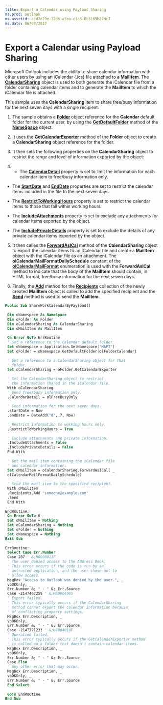 ```yaml
---
title: Export a Calendar using Payload Sharing
ms.prod: outlook
ms.assetid: acd7d29e-12d6-a5ea-c1a6-8b3165b27dc7
ms.date: 06/08/2017
---
```



# Export a Calendar using Payload Sharing

Microsoft Outlook includes the ability to share calendar information with other users by using an iCalendar (.ics) file attached to a **[MailItem](mailitem-object-outlook.md)**. The **[CalendarSharing](calendarsharing-object-outlook.md)** object is used to both generate the iCalendar file from a folder containing calendar items and to generate the **MailItem** to which the iCalendar file is attached.

This sample uses the **CalendarSharing** item to share free/busy information for the next seven days with a single recipient:

1. The sample obtains a **[Folder](folder-object-outlook.md)** object reference for the **Calendar** default folder for the current user, by using the **[GetDefaultFolder](namespace-getdefaultfolder-method-outlook.md)** method of the **[NameSpace](namespace-object-outlook.md)** object.
    
2. It uses the **[GetCalendarExporter](folder-getcalendarexporter-method-outlook.md)** method of the **Folder** object to create a **CalendarSharing** object reference for the folder.
    
3. It then sets the following properties on the **CalendarSharing** object to restrict the range and level of information exported by the object:
    
4. 
      - The **[CalendarDetail](calendarsharing-calendardetail-property-outlook.md)** property is set to limit the information for each calendar item to free/busy information only.
    
  - The **[StartDate](calendarsharing-startdate-property-outlook.md)** and **[EndDate](calendarsharing-enddate-property-outlook.md)** properties are set to restrict the calendar items included in the file to the next seven days.
    
  - The **[RestrictToWorkingHours](calendarsharing-restricttoworkinghours-property-outlook.md)** property is set to restrict the calendar items to those that fall within working hours.
    
  - The **[IncludeAttachments](calendarsharing-includeattachments-property-outlook.md)** property is set to exclude any attachments for calendar items exported by the object.
    
  - The **[IncludePrivateDetails](calendarsharing-includeprivatedetails-property-outlook.md)** property is set to exclude the details of any private calendar items exported by the object.
    
5. It then calles the **[ForwardAsICal](calendarsharing-forwardasical-method-outlook.md)** method of the **CalendarSharing** object to export the calendar items to an iCalendar file and create a **MailItem** object with the iCalendar file as an attachment. The **olCalendarMailFormatDailySchedule** constant of the **[olCalendarMailFormat](olcalendarmailformat-enumeration-outlook.md)** enumeration is used with the **ForwardAsICal** method to indicate that the body of the **MailItem** should contain, in HTML format, free/busy information for the next seven days.
    
6. Finally, the **[Add](recipients-add-method-outlook.md)** method for the **[Recipients](mailitem-recipients-property-outlook.md)** collection of the newly created **MailItem** object is called to add the specified recipient and the **[Send](mailitem-send-method-outlook.md)** method is used to send the **MailItem**.
    



```vb
Public Sub ShareWorkCalendarByPayload() 
 
 Dim oNamespace As NameSpace 
 Dim oFolder As Folder 
 Dim oCalendarSharing As CalendarSharing 
 Dim oMailItem As MailItem 
 
 On Error GoTo ErrRoutine 
 ' Get a reference to the Calendar default folder 
 Set oNamespace = Application.GetNamespace("MAPI") 
 Set oFolder = oNamespace.GetDefaultFolder(olFolderCalendar) 
 
 ' Get a reference to a CalendarSharing object for that 
 ' folder. 
 Set oCalendarSharing = oFolder.GetCalendarExporter 
 
 ' Set the CalendarSharing object to restrict 
 ' the information shared in the iCalendar file. 
 With oCalendarSharing 
 ' Send free/busy information only. 
 .CalendarDetail = olFreeBusyOnly 
 
 ' Send information for the next seven days. 
 .startDate = Now 
 .endDate = DateAdd("d", 7, Now) 
 
 ' Restrict information to working hours only. 
 .RestrictToWorkingHours = True 
 
 ' Exclude attachments and private information. 
 .IncludeAttachments = False 
 .IncludePrivateDetails = False 
 End With 
 
 ' Get the mail item containing the iCalendar file 
 ' and calendar information. 
 Set oMailItem = oCalendarSharing.ForwardAsICal( _ 
 olCalendarMailFormatDailySchedule) 
 
 ' Send the mail item to the specified recipient. 
 With oMailItem 
 .Recipients.Add "someone@example.com" 
 .Send 
 End With 
 
EndRoutine: 
 On Error GoTo 0 
 Set oMailItem = Nothing 
 Set oCalendarSharing = Nothing 
 Set oFolder = Nothing 
 Set oNamespace = Nothing 
Exit Sub 
 
ErrRoutine: 
 Select Case Err.Number 
 Case 287 ' &;H0000011F 
 ' The user denied access to the Address Book. 
 ' This error occurs if the code is run by an 
 ' untrusted application, and the user chose not to 
 ' allow access. 
 MsgBox "Access to Outlook was denied by the user.", _ 
 vbOKOnly, _ 
 Err.Number &; " - " &; Err.Source 
 Case -2147467259 ' &;H80004005 
 ' Export failed. 
 ' This error typically occurs if the CalendarSharing 
 ' method cannot export the calendar information because 
 ' of conflicting property settings. 
 MsgBox Err.Description, _ 
 vbOKOnly, _ 
 Err.Number &; " - " &; Err.Source 
 Case -2147221233 ' &;H8004010F 
 ' Operation failed. 
 ' This error typically occurs if the GetCalendarExporter method 
 ' is called on a folder that doesn't contain calendar items. 
 MsgBox Err.Description, _ 
 vbOKOnly, _ 
 Err.Number &; " - " &; Err.Source 
 Case Else 
 ' Any other error that may occur. 
 MsgBox Err.Description, _ 
 vbOKOnly, _ 
 Err.Number &; " - " &; Err.Source 
 End Select 
 
 GoTo EndRoutine 
End Sub
```


